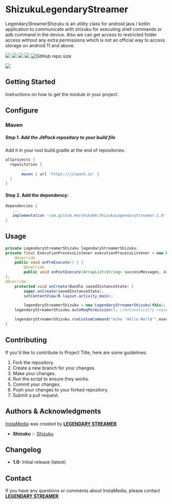 # ShizukuLegendaryStreamer
LegendaryStreamerShizuku is an utility class for android java / kotlin application to communicate with shizuku for executing shell commands or adb command in the device. Also we can get access to restricted folder access without any extra permissions which is not an official way to access storage on android 11 and above.

 [![](https://jitpack.io/v/Harshshah6/ShizukuLegendaryStreamer.svg)](https://jitpack.io/#Harshshah6/ShizukuLegendaryStreamer)
 [![](https://jitpack.io/v/Harshshah6/ShizukuLegendaryStreamer/week.svg)](httls://jitpack.io/#Harshshah6/ShizukuLegendaryStreamer/week.svg)
 [![](https://jitpack.io/v/Harshshah6/ShizukuLegendaryStreamer/month.svg)](httls://jitpack.io/#Harshshah6/ShizukuLegendaryStreamer/month.svg)
 ![](https://badgen.net/github/release/Harshshah6/ShizukuLegendaryStreamer)
 ![GitHub repo size](https://img.shields.io/github/repo-size/Harshshah6/ShizukuLegendaryStreamer?color=g&logo=github)
 
 [![](https://repository-images.githubusercontent.com/530299726/354e9b8e-b555-4609-b00c-1c871a2144ef)](https://repository-images.githubusercontent.com/530299726/354e9b8e-b555-4609-b00c-1c871a2144ef)

## Getting Started
Instructions on how to get the module in your project.

## Configure
### Maven
##### Step 1. Add the JitPack repository to your build file
  Add it in your root build.gradle at the end of repositories:
``` gradle
allprojects {
  repositories {
	   ...
	   maven { url 'https://jitpack.io' }
  }
}
 ```
 
#### Step 2. Add the dependency:
```gradle
dependencies {
   ...
   implementation 'com.github.Harshshah6:ShizukuLegendaryStreamer:1.0'
}
```

## Usage
```java
private LegendaryStreamerShizuku legendaryStreamerShizuku;
private final ExecutionProcessListener executionProcessListener = new ExecutionProcessListener() {
 	@Override
	public void onPreExecute() { }
        @Override
        public void onPostExecute(ArrayList<String> successMessages, ArrayList<String> errorMessages) { }
};
@Override
    protected void onCreate(Bundle savedInstanceState) {
        super.onCreate(savedInstanceState);
        setContentView(R.layout.activity_main);

        legendaryStreamerShizuku = new LegendaryStreamerShizuku(this);
	legendaryStreamerShizuku.autoReqPermission(); //Automatically request shizuku runtime permision to connect with shizuku

	legendaryStreamerShizuku.runCustomCommand("echo 'Hello World'",executionProcessListener); //Running an custom adb command
}
```

<!-- or 
### Windows

Simply Download the latest GUI file from the **[releases](https://github.com/Harshshah6/InstaMedia-py/releases)** tab to use this project without any commands and by simple few clicks using our GUI application. -->


## Contributing
If you'd like to contribute to Project Title, here are some guidelines:

1. Fork the repository.
2. Create a new branch for your changes.
3. Make your changes.
5. Run the script to ensure they works.
6. Commit your changes.
7. Push your changes to your forked repository.
8. Submit a pull request.

<!-- 
## License
This project is licensed under the [License Name] - see the [LICENSE.md](LICENSE.md) file for details. -->

## Authors & Acknowledgments
<u>InstaMedia</u> was created by **[LEGENDARY STREAMER](https://github.com/Harshshah6)**.

- **Shizuku** :- [Shizuku]([https://saveig.app](https://github.com/RikkaApps/Shizuku))

## **Changelog**

- **1.0:** Initial release (latest)

## **Contact**

If you have any questions or comments about InstaMedia, please contact **[LEGENDARY STREAMER](https://t.me/legendary_streamer_official)**.
